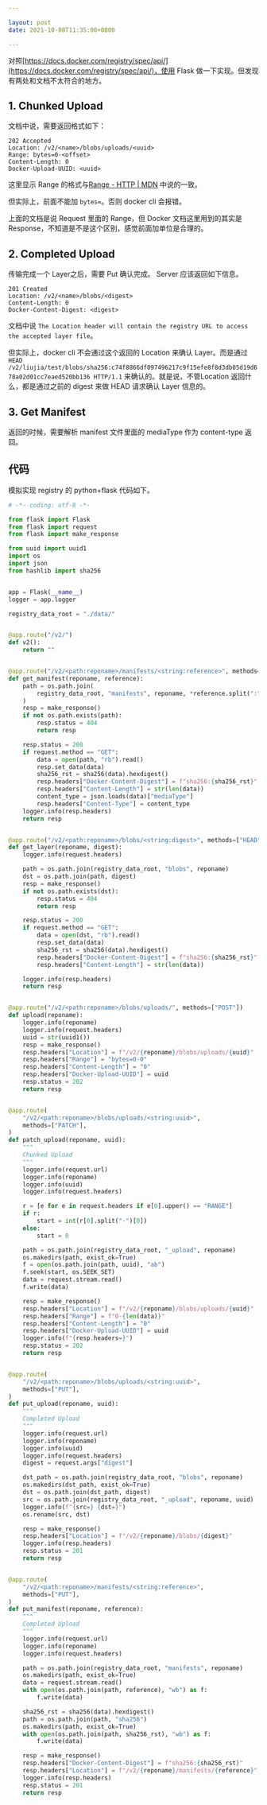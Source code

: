 ```yaml
---

layout: post
date: 2021-10-08T11:35:00+0800

---
```


对照[https://docs.docker.com/registry/spec/api/](https://docs.docker.com/registry/spec/api/)，使用 Flask 做一下实现。但发现有两处和文档不太符合的地方。

## 1. Chunked Upload

文档中说，需要返回格式如下：

```
202 Accepted
Location: /v2/<name>/blobs/uploads/<uuid>
Range: bytes=0-<offset>
Content-Length: 0
Docker-Upload-UUID: <uuid>
```

这里显示 Range 的格式与[Range - HTTP \| MDN](https://developer.mozilla.org/en-US/docs/Web/HTTP/Headers/Range) 中说的一致。

但实际上，前面不能加 `bytes=`。否则 docker cli 会报错。

上面的文档是说 Request 里面的 Range，但 Docker 文档这里用到的其实是 Response，不知道是不是这个区别，感觉前面加单位是合理的。

## 2. Completed Upload

传输完成一个 Layer之后，需要 Put 确认完成。 Server 应该返回如下信息。
```
201 Created
Location: /v2/<name>/blobs/<digest>
Content-Length: 0
Docker-Content-Digest: <digest>
```

文档中说 `The Location header will contain the registry URL to access the accepted layer file`。 

但实际上，docker cli 不会通过这个返回的 Location 来确认 Layer。而是通过 `HEAD /v2/liujia/test/blobs/sha256:c74f8866df097496217c9f15efe8f8d3db05d19d678a02d01cc7eaed520bb136 HTTP/1.1` 来确认的。就是说，不管Location 返回什么，都是通过之前的 digest 来做 HEAD 请求确认 Layer 信息的。

## 3. Get Manifest

返回的时候，需要解析 manifest 文件里面的 mediaType 作为 content-type 返回。


## 代码

模拟实现 registry 的 python+flask 代码如下。

```py
# -*- coding: utf-8 -*-

from flask import Flask
from flask import request
from flask import make_response

from uuid import uuid1
import os
import json
from hashlib import sha256


app = Flask(__name__)
logger = app.logger

registry_data_root = "./data/"


@app.route("/v2/")
def v2():
    return ""


@app.route("/v2/<path:reponame>/manifests/<string:reference>", methods=["HEAD", "GET"])
def get_manifest(reponame, reference):
    path = os.path.join(
        registry_data_root, "manifests", reponame, *reference.split(":")
    )
    resp = make_response()
    if not os.path.exists(path):
        resp.status = 404
        return resp

    resp.status = 200
    if request.method == "GET":
        data = open(path, "rb").read()
        resp.set_data(data)
        sha256_rst = sha256(data).hexdigest()
        resp.headers["Docker-Content-Digest"] = f"sha256:{sha256_rst}"
        resp.headers["Content-Length"] = str(len(data))
        content_type = json.loads(data)["mediaType"]
        resp.headers["Content-Type"] = content_type
    logger.info(resp.headers)
    return resp


@app.route("/v2/<path:reponame>/blobs/<string:digest>", methods=["HEAD", "GET"])
def get_layer(reponame, digest):
    logger.info(request.headers)

    path = os.path.join(registry_data_root, "blobs", reponame)
    dst = os.path.join(path, digest)
    resp = make_response()
    if not os.path.exists(dst):
        resp.status = 404
        return resp

    resp.status = 200
    if request.method == "GET":
        data = open(dst, "rb").read()
        resp.set_data(data)
        sha256_rst = sha256(data).hexdigest()
        resp.headers["Docker-Content-Digest"] = f"sha256:{sha256_rst}"
        resp.headers["Content-Length"] = str(len(data))

    logger.info(resp.headers)
    return resp


@app.route("/v2/<path:reponame>/blobs/uploads/", methods=["POST"])
def upload(reponame):
    logger.info(reponame)
    logger.info(request.headers)
    uuid = str(uuid1())
    resp = make_response()
    resp.headers["Location"] = f"/v2/{reponame}/blobs/uploads/{uuid}"
    resp.headers["Range"] = "bytes=0-0"
    resp.headers["Content-Length"] = "0"
    resp.headers["Docker-Upload-UUID"] = uuid
    resp.status = 202
    return resp


@app.route(
    "/v2/<path:reponame>/blobs/uploads/<string:uuid>",
    methods=["PATCH"],
)
def patch_upload(reponame, uuid):
    """
    Chunked Upload
    """
    logger.info(request.url)
    logger.info(reponame)
    logger.info(uuid)
    logger.info(request.headers)

    r = [e for e in request.headers if e[0].upper() == "RANGE"]
    if r:
        start = int(r[0].split("-")[0])
    else:
        start = 0

    path = os.path.join(registry_data_root, "_upload", reponame)
    os.makedirs(path, exist_ok=True)
    f = open(os.path.join(path, uuid), "ab")
    f.seek(start, os.SEEK_SET)
    data = request.stream.read()
    f.write(data)

    resp = make_response()
    resp.headers["Location"] = f"/v2/{reponame}/blobs/uploads/{uuid}"
    resp.headers["Range"] = f"0-{len(data)}"
    resp.headers["Content-Length"] = "0"
    resp.headers["Docker-Upload-UUID"] = uuid
    logger.info(f"{resp.headers=}")
    resp.status = 202
    return resp


@app.route(
    "/v2/<path:reponame>/blobs/uploads/<string:uuid>",
    methods=["PUT"],
)
def put_upload(reponame, uuid):
    """
    Completed Upload
    """
    logger.info(request.url)
    logger.info(reponame)
    logger.info(uuid)
    logger.info(request.headers)
    digest = request.args["digest"]

    dst_path = os.path.join(registry_data_root, "blobs", reponame)
    os.makedirs(dst_path, exist_ok=True)
    dst = os.path.join(dst_path, digest)
    src = os.path.join(registry_data_root, "_upload", reponame, uuid)
    logger.info(f"{src=} {dst=}")
    os.rename(src, dst)

    resp = make_response()
    resp.headers["Location"] = f"/v2/{reponame}/blobs/{digest}"
    logger.info(resp.headers)
    resp.status = 201
    return resp


@app.route(
    "/v2/<path:reponame>/manifests/<string:reference>",
    methods=["PUT"],
)
def put_manifest(reponame, reference):
    """
    Completed Upload
    """
    logger.info(request.url)
    logger.info(reponame)
    logger.info(request.headers)

    path = os.path.join(registry_data_root, "manifests", reponame)
    os.makedirs(path, exist_ok=True)
    data = request.stream.read()
    with open(os.path.join(path, reference), "wb") as f:
        f.write(data)

    sha256_rst = sha256(data).hexdigest()
    path = os.path.join(path, "sha256")
    os.makedirs(path, exist_ok=True)
    with open(os.path.join(path, sha256_rst), "wb") as f:
        f.write(data)

    resp = make_response()
    resp.headers["Docker-Content-Digest"] = f"sha256:{sha256_rst}"
    resp.headers["Location"] = f"/v2/{reponame}/manifests/{reference}"
    logger.info(resp.headers)
    resp.status = 201
    return resp
```
